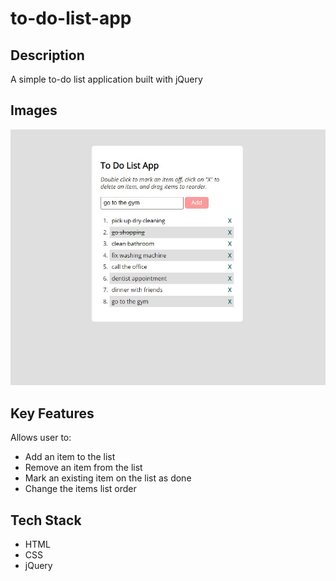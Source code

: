 # to-do-list-app

## Description

A simple to-do list application built with jQuery

## Images
![To-do List image](img/to-do.jpg?raw=true "Title")

## Key Features

Allows user to:

- Add an item to the list
- Remove an item from the list
- Mark an existing item on the list as done
- Change the items list order

## Tech Stack

- HTML
- CSS
- jQuery


